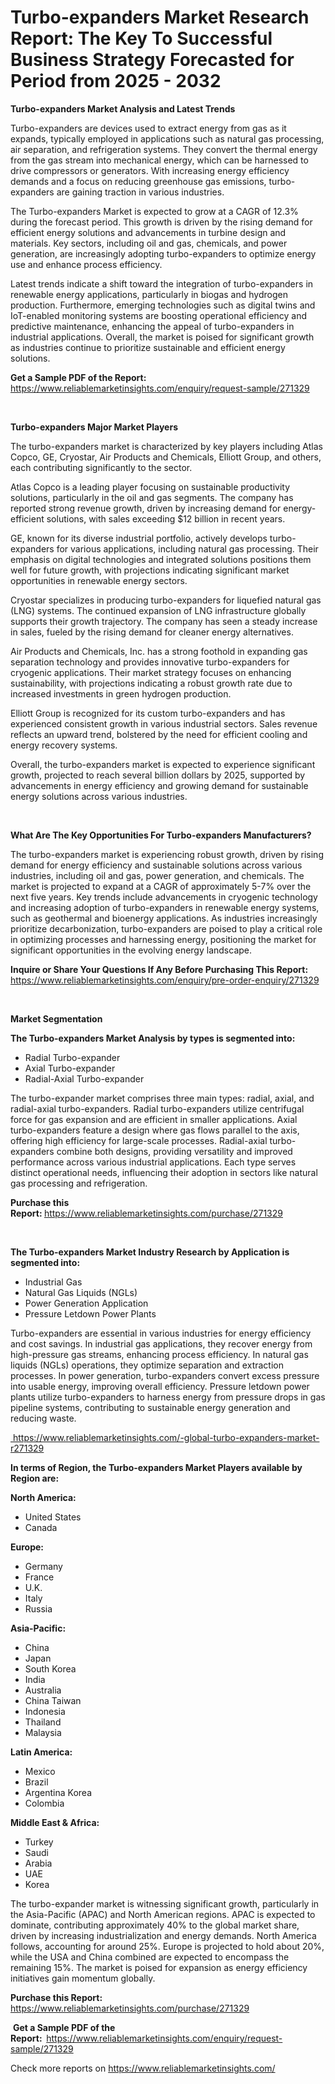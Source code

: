 <p><h1>Turbo-expanders Market Research Report: The Key To Successful Business Strategy Forecasted for Period from 2025 - 2032</h1></p><p><strong>Turbo-expanders Market Analysis and Latest Trends</strong></p>
<p><p>Turbo-expanders are devices used to extract energy from gas as it expands, typically employed in applications such as natural gas processing, air separation, and refrigeration systems. They convert the thermal energy from the gas stream into mechanical energy, which can be harnessed to drive compressors or generators. With increasing energy efficiency demands and a focus on reducing greenhouse gas emissions, turbo-expanders are gaining traction in various industries.</p><p>The Turbo-expanders Market is expected to grow at a CAGR of 12.3% during the forecast period. This growth is driven by the rising demand for efficient energy solutions and advancements in turbine design and materials. Key sectors, including oil and gas, chemicals, and power generation, are increasingly adopting turbo-expanders to optimize energy use and enhance process efficiency.</p><p>Latest trends indicate a shift toward the integration of turbo-expanders in renewable energy applications, particularly in biogas and hydrogen production. Furthermore, emerging technologies such as digital twins and IoT-enabled monitoring systems are boosting operational efficiency and predictive maintenance, enhancing the appeal of turbo-expanders in industrial applications. Overall, the market is poised for significant growth as industries continue to prioritize sustainable and efficient energy solutions.</p></p>
<p><strong>Get a Sample PDF of the Report:&nbsp;</strong> <a href="https://www.reliablemarketinsights.com/enquiry/request-sample/271329?utm_campaign=3586&utm_medium=2&utm_source=Github&utm_content=ia&utm_term=30032025&utm_id=turbo-expanders">https://www.reliablemarketinsights.com/enquiry/request-sample/271329</a></p>
<p>&nbsp;</p>
<p><strong>Turbo-expanders Major Market Players</strong></p>
<p><p>The turbo-expanders market is characterized by key players including Atlas Copco, GE, Cryostar, Air Products and Chemicals, Elliott Group, and others, each contributing significantly to the sector.</p><p>Atlas Copco is a leading player focusing on sustainable productivity solutions, particularly in the oil and gas segments. The company has reported strong revenue growth, driven by increasing demand for energy-efficient solutions, with sales exceeding $12 billion in recent years.</p><p>GE, known for its diverse industrial portfolio, actively develops turbo-expanders for various applications, including natural gas processing. Their emphasis on digital technologies and integrated solutions positions them well for future growth, with projections indicating significant market opportunities in renewable energy sectors.</p><p>Cryostar specializes in producing turbo-expanders for liquefied natural gas (LNG) systems. The continued expansion of LNG infrastructure globally supports their growth trajectory. The company has seen a steady increase in sales, fueled by the rising demand for cleaner energy alternatives.</p><p>Air Products and Chemicals, Inc. has a strong foothold in expanding gas separation technology and provides innovative turbo-expanders for cryogenic applications. Their market strategy focuses on enhancing sustainability, with projections indicating a robust growth rate due to increased investments in green hydrogen production.</p><p>Elliott Group is recognized for its custom turbo-expanders and has experienced consistent growth in various industrial sectors. Sales revenue reflects an upward trend, bolstered by the need for efficient cooling and energy recovery systems.</p><p>Overall, the turbo-expanders market is expected to experience significant growth, projected to reach several billion dollars by 2025, supported by advancements in energy efficiency and growing demand for sustainable energy solutions across various industries.</p></p>
<p>&nbsp;</p>
<p><strong>What Are The Key Opportunities For Turbo-expanders Manufacturers?</strong></p>
<p><p>The turbo-expanders market is experiencing robust growth, driven by rising demand for energy efficiency and sustainable solutions across various industries, including oil and gas, power generation, and chemicals. The market is projected to expand at a CAGR of approximately 5-7% over the next five years. Key trends include advancements in cryogenic technology and increasing adoption of turbo-expanders in renewable energy systems, such as geothermal and bioenergy applications. As industries increasingly prioritize decarbonization, turbo-expanders are poised to play a critical role in optimizing processes and harnessing energy, positioning the market for significant opportunities in the evolving energy landscape.</p></p>
<p><strong>Inquire or Share Your Questions If Any Before Purchasing This Report:</strong> <a href="https://www.reliablemarketinsights.com/enquiry/pre-order-enquiry/271329?utm_campaign=3586&utm_medium=2&utm_source=Github&utm_content=ia&utm_term=30032025&utm_id=turbo-expanders">https://www.reliablemarketinsights.com/enquiry/pre-order-enquiry/271329</a></p>
<p>&nbsp;</p>
<p><strong>Market Segmentation</strong></p>
<p><strong>The Turbo-expanders Market Analysis by types is segmented into:</strong></p>
<p><ul><li>Radial Turbo-expander</li><li>Axial Turbo-expander</li><li>Radial-Axial Turbo-expander</li></ul></p>
<p><p>The turbo-expander market comprises three main types: radial, axial, and radial-axial turbo-expanders. Radial turbo-expanders utilize centrifugal force for gas expansion and are efficient in smaller applications. Axial turbo-expanders feature a design where gas flows parallel to the axis, offering high efficiency for large-scale processes. Radial-axial turbo-expanders combine both designs, providing versatility and improved performance across various industrial applications. Each type serves distinct operational needs, influencing their adoption in sectors like natural gas processing and refrigeration.</p></p>
<p><strong>Purchase this Report:&nbsp;</strong><a href="https://www.reliablemarketinsights.com/purchase/271329?utm_campaign=3586&utm_medium=2&utm_source=Github&utm_content=ia&utm_term=30032025&utm_id=turbo-expanders">https://www.reliablemarketinsights.com/purchase/271329</a></p>
<p>&nbsp;</p>
<p><strong>The Turbo-expanders Market Industry Research by Application is segmented into:</strong></p>
<p><ul><li>Industrial Gas</li><li>Natural Gas Liquids (NGLs)</li><li>Power Generation Application</li><li>Pressure Letdown Power Plants</li></ul></p>
<p><p>Turbo-expanders are essential in various industries for energy efficiency and cost savings. In industrial gas applications, they recover energy from high-pressure gas streams, enhancing process efficiency. In natural gas liquids (NGLs) operations, they optimize separation and extraction processes. In power generation, turbo-expanders convert excess pressure into usable energy, improving overall efficiency. Pressure letdown power plants utilize turbo-expanders to harness energy from pressure drops in gas pipeline systems, contributing to sustainable energy generation and reducing waste.</p></p>
<p><a href="https://www.reliablemarketinsights.com/-global-turbo-expanders-market-r271329?utm_campaign=3586&utm_medium=2&utm_source=Github&utm_content=ia&utm_term=30032025&utm_id=turbo-expanders">&nbsp;https://www.reliablemarketinsights.com/-global-turbo-expanders-market-r271329</a></p>
<p><strong>In terms of Region, the Turbo-expanders Market Players available by Region are:</strong></p>
<p>
    <p> <strong> North America: </strong>
        <ul>
            <li>United States</li>
            <li>Canada</li>
        </ul>
        </p> 
    <p> <strong> Europe: </strong>
        <ul>
            <li>Germany</li>
            <li>France</li>
            <li>U.K.</li>
            <li>Italy</li>
            <li>Russia</li>
        </ul>
        </p> 
    <p> <strong> Asia-Pacific: </strong>
        <ul>
            <li>China</li>
            <li>Japan</li>
            <li>South Korea</li>
            <li>India</li>
            <li>Australia</li>
            <li>China Taiwan</li>
            <li>Indonesia</li>
            <li>Thailand</li>
            <li>Malaysia</li>
        </ul>
        </p> 
    <p> <strong> Latin America: </strong>
        <ul>
            <li>Mexico</li>
            <li>Brazil</li>
            <li>Argentina Korea</li>
            <li>Colombia</li>
        </ul>
        </p> 
    <p> <strong> Middle East & Africa: </strong>
        <ul>
            <li>Turkey</li>
            <li>Saudi</li>
            <li>Arabia</li>
            <li>UAE</li>
            <li>Korea</li>
        </ul>
    </p>
    </p>
<p><p>The turbo-expander market is witnessing significant growth, particularly in the Asia-Pacific (APAC) and North American regions. APAC is expected to dominate, contributing approximately 40% to the global market share, driven by increasing industrialization and energy demands. North America follows, accounting for around 25%. Europe is projected to hold about 20%, while the USA and China combined are expected to encompass the remaining 15%. The market is poised for expansion as energy efficiency initiatives gain momentum globally.</p></p>
<p><strong>Purchase this Report: </strong><a href="https://www.reliablemarketinsights.com/purchase/271329?utm_campaign=3586&utm_medium=2&utm_source=Github&utm_content=ia&utm_term=30032025&utm_id=turbo-expanders">https://www.reliablemarketinsights.com/purchase/271329</a></p>
<p>&nbsp;<strong>Get a Sample PDF of the Report:&nbsp;&nbsp;</strong><a href="https://www.reliablemarketinsights.com/enquiry/request-sample/271329?utm_campaign=3586&utm_medium=2&utm_source=Github&utm_content=ia&utm_term=30032025&utm_id=turbo-expanders">https://www.reliablemarketinsights.com/enquiry/request-sample/271329</a></p>
<p><strong></strong></p>
<p>Check more reports on <a href="https://www.reliablemarketinsights.com/?utm_campaign=3586&utm_medium=2&utm_source=Github&utm_content=ia&utm_term=30032025&utm_id=turbo-expanders">https://www.reliablemarketinsights.com/</a></p>